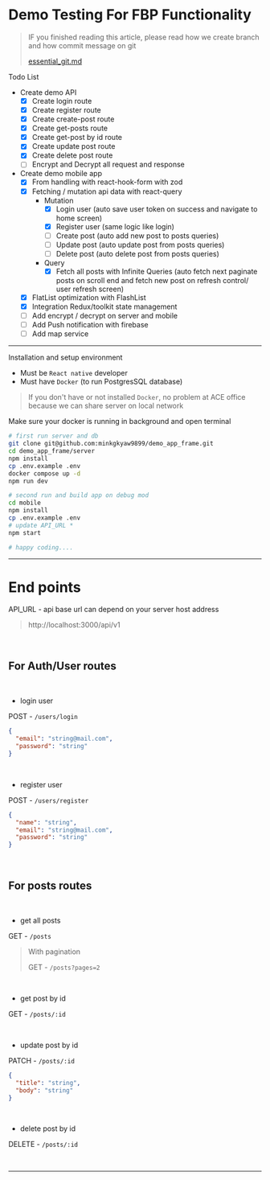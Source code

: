# Demo Testing For FBP Functionality

> IF you finished reading this article, please read how we create branch and how commit message on git
>
>[essential_git.md](essential_git.md)

Todo List 

- Create demo API
  - [x] Create login route
  - [x] Create register route
  - [x] Create create-post route
  - [x] Create get-posts route
  - [x] Create get-post by id route
  - [x] Create update post route
  - [x] Create delete post route
  - [ ] Encrypt and Decrypt all request and response
- Create demo mobile app
  - [x] From handling with react-hook-form with zod
  - [x] Fetching / mutation api data with react-query
    - Mutation
      - [x] Login user (auto save user token on success and navigate to home screen)
      - [x] Register user (same logic like login)
      - [ ] Create post (auto add new post to posts queries)
      - [ ] Update post (auto update post from posts queries)
      - [ ] Delete post (auto delete post from posts queries)
    - Query
      - [x] Fetch all posts with Infinite Queries (auto fetch next paginate posts on scroll end and fetch new post on refresh control/ user refresh screen)
  - [x] FlatList optimization with FlashList
  - [x] Integration Redux/toolkit state management
  - [ ] Add encrypt / decrypt on server and mobile
  - [ ] Add Push notification with firebase
  - [ ] Add map service

___

Installation and setup environment

- Must be `React native` developer
- Must have `Docker` (to run PostgresSQL database)

> If you don't have or not installed `Docker`, no problem at ACE office because we can share server on local network

Make sure your docker is running in background and open terminal

```bash
# first run server and db
git clone git@github.com:minkgkyaw9899/demo_app_frame.git
cd demo_app_frame/server
npm install
cp .env.example .env
docker compose up -d
npm run dev

# second run and build app on debug mod
cd mobile
npm install 
cp .env.example .env
# update API_URL *
npm start

# happy coding....
```

___

# End points

API_URL - api base url can depend on your server host address
> http://localhost:3000/api/v1

<br/>

## For Auth/User routes

<br/>

- login user

POST - `/users/login`
```json
{
  "email": "string@mail.com",
  "password": "string"
}
```

<br/>

- register user

POST - `/users/register`

```json
{
  "name": "string",
  "email": "string@mail.com",
  "password": "string"
}
```

<br/>

## For posts routes

<br/>

- get all posts

GET - `/posts`

> With pagination
> 
> GET - `/posts?pages=2`

<br/>

- get post by id

GET - `/posts/:id`

<br/>

- update post by id 

PATCH - `/posts/:id`

```json
{
  "title": "string",
  "body": "string"
}
```

<br/>

- delete post by id 

DELETE - `/posts/:id`

<br/>

___